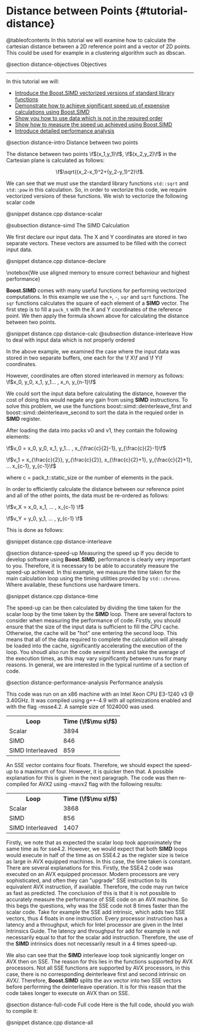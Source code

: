 Distance between Points {#tutorial-distance}
=========

@tableofcontents
In this tutorial we will examine how to calculate the cartesian distance
between a 2D reference point and a vector of 2D points. This could be used
for example in a clustering algorithm such as dbscan.

@section distance-objectives Objectives

-------------------------------------

In this tutorial we will:
- [Introduce the Boost.SIMD vectorized versions of standard library functions](#distance-intro)
- [Demonstrate how to achieve significant speed up of expensive calculations using Boost.SIMD](#distance-simd)
- [Show you how to use data which is not in the required order](#distance-interleave)
- [Show how to measure the speed up achieved using Boost.SIMD](#distance-speed-up)
- [Introduce detailed performance analysis](#distance-performance-analysis)

@section distance-intro Distance between two points

The distance between two points \f$(x_1,y_1)\f$, \f$(x_2,y_2)\f$ in the Cartesian plane is calculated as follows:

<CENTER>\f$\sqrt{(x_2-x_1)^2+(y_2-y_1)^2}\f$.</CENTER>

We can see that we must use the standard library functions `std::sqrt` and `std::pow`
in this calculation. So, in order to vectorize this code, we require vectorized
versions of these functions.  We wish to vectorize the following scalar code

@snippet distance.cpp distance-scalar

@subsection distance-simd The SIMD Calculation

We first declare our input data. The X and Y coordinates are stored in two separate vectors. These
vectors are assumed to be filled with the correct input data.

@snippet distance.cpp distance-declare

\notebox{We use aligned memory to ensure correct behaviour and highest performance}

**Boost.SIMD** comes with many useful functions for performing vectorized computations. In this example
we use the `+`, `-`, `sqr` and `sqrt` functions. The `sqr` functions calculates the square of each element
of a __SIMD__ vector. The first step is to fill a `pack_t` with the X and Y coordinates of the reference
point. We then apply the formula shown above for calculating the distance between two points.

@snippet distance.cpp distance-calc
@subsection distance-interleave How to deal with input data which is not properly ordered 

In the above example, we examined the case where the input data was stored in two
separate buffers, one each for the \f X\f and \f Y\f coordinates.

However, coordinates are often stored interleaved in memory as follows: \f$x_0, y_0, x_1, y_1... , x_n, y_{n-1}\f$

We could sort the input data before calculating the distance, however the cost of
doing this would negate any gain from using __SIMD__ instructions. To
solve this problem, we use the functions boost::simd::deinterleave_first
and boost::simd::deinterleave_second to sort the data in the requied order in
__SIMD__ register.

After loading the data into packs v0 and v1, they contain the following elements:

\f$v_0 = x_0, y_0, x_1, y_1... , x_{\frac{c}{2}-1}, y_{\frac{c}{2}-1}\f$

\f$v_1 = x_{\frac{c}{2}}, y_{\frac{c}{2}}, x_{\frac{c}{2}+1}, y_{\frac{c}{2}+1}, ...  x_{c-1}, y_{c-1}\f$

where c = pack_t::static_size or the number of elements in the pack.

In order to efficiently calculate the distance between our reference point and all of the other points,
the data must be re-ordered as follows:

\f$v_X = x_0, x_1, ... , x_{c-1} \f$

\f$v_Y = y_0, y_1, ... , y_{c-1} \f$


This is done as follows:

@snippet distance.cpp distance-interleave

@section distance-speed-up Measuring the speed up
If you decide to develop software using **Boost.SIMD**, performance is clearly
very important to you. Therefore, it is necessary to be able to accurately measure
the speed-up achieved. In thsi example, we measure the time taken for the main
calculation loop using the timing utilities provided by `std::chrono`. Where available,
these functions use hardware timers.

@snippet distance.cpp distance-time

The speed-up can be then calculated by dividing the time taken for the scalar loop
by the time taken by the __SIMD__ loop. There are several factors to consider
when measuring the performance of code. Firstly, you should ensure that the size of
the input data is sufficient to fill the CPU cache. Otherwise, the cache will be "hot"
one entering the second loop. This means that all of the data required to complete
the calculation will already be loaded into the cache, significantly accelerating the
execution of the loop. You shoudl also run the code several times and take the average
of the execution times, as this may vary significantly between runs for many reasons.
In general, we are interested in the typical runtime of a section of code.

@section distance-performance-analysis Performance analysis

This code was run on an x86 machine with an Intel Xeon CPU E3-1240 v3 @ 3.40GHz. It was
compiled using g++-4.9 with all optimizations enabled and with the flag -msse4.2. A sample
size of 1024000 was used.

<table align=center width=25% class="table-striped table-bordered">
<tr><th>Loop                <th>Time (\f$\mu s\f$)
<tr><td>Scalar              <td>3894
<tr><td>SIMD                <td>846
<tr><td>SIMD Interleaved    <td>859 
</table>

An SSE vector contains four floats. Therefore, we should expect the speed-up to
a maximum of four. However, it is quicker then that. A possible explanation for
this is given in the next paragraph. The code was then re-compiled for AVX2 
using -mavx2 flag with the following results:

<table align=center width=25% class="table-striped table-bordered">
<tr><th>Loop                <th>Time (\f$\mu s\f$)
<tr><td>Scalar              <td>3868
<tr><td>SIMD                <td>856
<tr><td>SIMD Interleaved    <td>1407
</table>

Firstly, we note that as expected the scalar loop took approximately the same time
as for sse4.2. However, we would expect that both __SIMD__ loops would execute in
half of the time as on SSE4.2 as the register size is twice as large in AVX equipped
machines. In this case, the time taken is constant. There are several explanations
for this. Firstly, the SSE4.2 code was executed on an AVX equipped processor. Modern
processors are very sophisticated, and often they can "upgrade" SSE instruction to
its equivalent AVX instruction, if available. Therefore, the code may run twice
as fast as predicted. The conclusion of this is that it is not possible to accurately
measure the performance of SSE code on an AVX machine. So this begs the questions,
why was the SSE code not 8 times faster than the scalar code. Take for example the
SSE add intrinsic, which adds two SSE vectors, thus 4 floats in one instruction. Every
processor instruction has a latency and a throughput, which for Intel processor are
given in the Intel Intrinsics Guide. The latency and throughput for add for example
is not necessarily equal to that for the scalar add instruction. Therefore, the use
of the __SIMD__ intrinsics does not necessarily result in a 4 times speed-up.

We also can see that the __SIMD__ interleave loop took signicantly longer on AVX then on SSE. The reason
for this lies in the functions supported by AVX processors. Not all SSE functions
are supported by AVX processors, in this case, there is no corresponding deinterleave
first and second intrinsic on AVX/. Therefore, **Boost.SIMD** splits the avx vector
into two SSE vectors before performing the deinterleave operation. It is for this reason
that the code takes longer to execute on AVX than on SSE.

@section distance-full-code Full code
Here is the full code, should you wish to compile it:

@snippet distance.cpp distance-all
